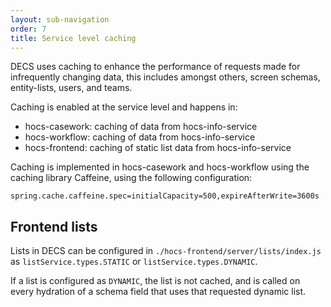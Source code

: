 ```yaml
---
layout: sub-navigation
order: 7
title: Service level caching
---
```


DECS uses caching to enhance the performance of requests made for infrequently changing data, this includes amongst others, screen schemas, entity-lists, users, and teams.

Caching is enabled at the service level and happens in:

- hocs-casework: caching of data from hocs-info-service
- hocs-workflow: caching of data from hocs-info-service
- hocs-frontend: caching of static list data from hocs-info-service

Caching is implemented in hocs-casework and hocs-workflow using the caching library Caffeine, using the following configuration:

```
spring.cache.caffeine.spec=initialCapacity=500,expireAfterWrite=3600s
```

## Frontend lists
Lists in DECS can be configured in `./hocs-frontend/server/lists/index.js` as `listService.types.STATIC` or `listService.types.DYNAMIC`.

If a list is configured as `DYNAMIC`, the list is not cached, and is called on every hydration of a schema field that uses that requested dynamic list.


